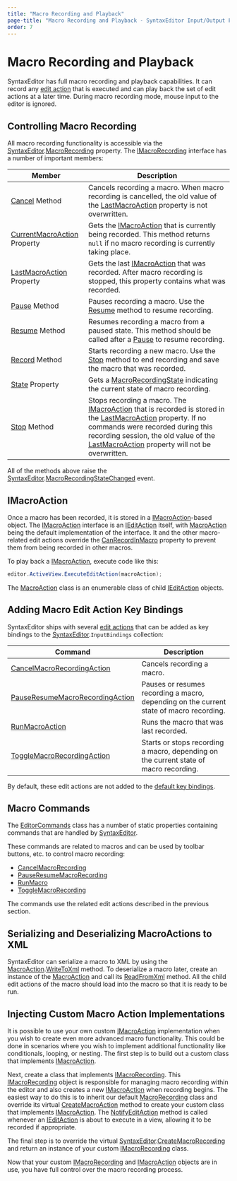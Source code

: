 ```yaml
---
title: "Macro Recording and Playback"
page-title: "Macro Recording and Playback - SyntaxEditor Input/Output Features"
order: 7
---
```

# Macro Recording and Playback

SyntaxEditor has full macro recording and playback capabilities.  It can record any [edit action](edit-actions.md) that is executed and can play back the set of edit actions at a later time.  During macro recording mode, mouse input to the editor is ignored.

## Controlling Macro Recording

All macro recording functionality is accessible via the [SyntaxEditor](xref:ActiproSoftware.Windows.Controls.SyntaxEditor.SyntaxEditor).[MacroRecording](xref:ActiproSoftware.Windows.Controls.SyntaxEditor.SyntaxEditor.MacroRecording) property.  The [IMacroRecording](xref:ActiproSoftware.Windows.Controls.SyntaxEditor.IMacroRecording) interface has a number of important members:

| Member | Description |
|-----|-----|
| [Cancel](xref:ActiproSoftware.Windows.Controls.SyntaxEditor.IMacroRecording.Cancel*) Method | Cancels recording a macro.  When macro recording is cancelled, the old value of the [LastMacroAction](xref:ActiproSoftware.Windows.Controls.SyntaxEditor.IMacroRecording.LastMacroAction) property is not overwritten. |
| [CurrentMacroAction](xref:ActiproSoftware.Windows.Controls.SyntaxEditor.IMacroRecording.CurrentMacroAction) Property | Gets the [IMacroAction](xref:ActiproSoftware.Windows.Controls.SyntaxEditor.IMacroAction) that is currently being recorded.  This method returns `null` if no macro recording is currently taking place. |
| [LastMacroAction](xref:ActiproSoftware.Windows.Controls.SyntaxEditor.IMacroRecording.LastMacroAction) Property | Gets the last [IMacroAction](xref:ActiproSoftware.Windows.Controls.SyntaxEditor.IMacroAction) that was recorded.  After macro recording is stopped, this property contains what was recorded. |
| [Pause](xref:ActiproSoftware.Windows.Controls.SyntaxEditor.IMacroRecording.Pause*) Method | Pauses recording a macro.  Use the [Resume](xref:ActiproSoftware.Windows.Controls.SyntaxEditor.IMacroRecording.Resume*) method to resume recording. |
| [Resume](xref:ActiproSoftware.Windows.Controls.SyntaxEditor.IMacroRecording.Resume*) Method | Resumes recording a macro from a paused state.  This method should be called after a [Pause](xref:ActiproSoftware.Windows.Controls.SyntaxEditor.IMacroRecording.Pause*) to resume recording. |
| [Record](xref:ActiproSoftware.Windows.Controls.SyntaxEditor.IMacroRecording.Record*) Method | Starts recording a new macro.  Use the [Stop](xref:ActiproSoftware.Windows.Controls.SyntaxEditor.IMacroRecording.Stop*) method to end recording and save the macro that was recorded. |
| [State](xref:ActiproSoftware.Windows.Controls.SyntaxEditor.IMacroRecording.State) Property | Gets a [MacroRecordingState](xref:ActiproSoftware.Windows.Controls.SyntaxEditor.MacroRecordingState) indicating the current state of macro recording. |
| [Stop](xref:ActiproSoftware.Windows.Controls.SyntaxEditor.IMacroRecording.Stop*) Method | Stops recording a macro.  The [IMacroAction](xref:ActiproSoftware.Windows.Controls.SyntaxEditor.IMacroAction) that is recorded is stored in the [LastMacroAction](xref:ActiproSoftware.Windows.Controls.SyntaxEditor.IMacroRecording.LastMacroAction) property.  If no commands were recorded during this recording session, the old value of the [LastMacroAction](xref:ActiproSoftware.Windows.Controls.SyntaxEditor.IMacroRecording.LastMacroAction) property will not be overwritten. |

All of the methods above raise the [SyntaxEditor](xref:ActiproSoftware.Windows.Controls.SyntaxEditor.SyntaxEditor).[MacroRecordingStateChanged](xref:ActiproSoftware.Windows.Controls.SyntaxEditor.SyntaxEditor.MacroRecordingStateChanged) event.

## IMacroAction

Once a macro has been recorded, it is stored in a [IMacroAction](xref:ActiproSoftware.Windows.Controls.SyntaxEditor.IMacroAction)-based object.  The [IMacroAction](xref:ActiproSoftware.Windows.Controls.SyntaxEditor.IMacroAction) interface is an [IEditAction](xref:ActiproSoftware.Windows.Controls.SyntaxEditor.IEditAction) itself, with [MacroAction](xref:ActiproSoftware.Windows.Controls.SyntaxEditor.EditActions.MacroAction) being the default implementation of the interface.  It and the other macro-related edit actions override the [CanRecordInMacro](xref:ActiproSoftware.Windows.Controls.SyntaxEditor.IEditAction.CanRecordInMacro) property to prevent them from being recorded in other macros.

To play back a [IMacroAction](xref:ActiproSoftware.Windows.Controls.SyntaxEditor.IMacroAction), execute code like this:

```csharp
editor.ActiveView.ExecuteEditAction(macroAction);
```

The [MacroAction](xref:ActiproSoftware.Windows.Controls.SyntaxEditor.EditActions.MacroAction) class is an enumerable class of child [IEditAction](xref:ActiproSoftware.Windows.Controls.SyntaxEditor.IEditAction) objects.

## Adding Macro Edit Action Key Bindings

SyntaxEditor ships with several [edit actions](edit-actions.md) that can be added as key bindings to the [SyntaxEditor](xref:ActiproSoftware.Windows.Controls.SyntaxEditor.SyntaxEditor).`InputBindings` collection:

| Command | Description |
|-----|-----|
| [CancelMacroRecordingAction](xref:ActiproSoftware.Windows.Controls.SyntaxEditor.EditActions.CancelMacroRecordingAction) | Cancels recording a macro. |
| [PauseResumeMacroRecordingAction](xref:ActiproSoftware.Windows.Controls.SyntaxEditor.EditActions.PauseResumeMacroRecordingAction) | Pauses or resumes recording a macro, depending on the current state of macro recording. |
| [RunMacroAction](xref:ActiproSoftware.Windows.Controls.SyntaxEditor.EditActions.RunMacroAction) | Runs the macro that was last recorded. |
| [ToggleMacroRecordingAction](xref:ActiproSoftware.Windows.Controls.SyntaxEditor.EditActions.ToggleMacroRecordingAction) | Starts or stops recording a macro, depending on the current state of macro recording. |

By default, these edit actions are not added to the [default key bindings](default-key-bindings.md).

## Macro Commands

The [EditorCommands](xref:ActiproSoftware.Windows.Controls.SyntaxEditor.EditorCommands) class has a number of static properties containing commands that are handled by [SyntaxEditor](xref:ActiproSoftware.Windows.Controls.SyntaxEditor.SyntaxEditor).

These commands are related to macros and can be used by toolbar buttons, etc. to control macro recording:

- [CancelMacroRecording](xref:ActiproSoftware.Windows.Controls.SyntaxEditor.EditorCommands.CancelMacroRecording)
- [PauseResumeMacroRecording](xref:ActiproSoftware.Windows.Controls.SyntaxEditor.EditorCommands.PauseResumeMacroRecording)
- [RunMacro](xref:ActiproSoftware.Windows.Controls.SyntaxEditor.EditorCommands.RunMacro)
- [ToggleMacroRecording](xref:ActiproSoftware.Windows.Controls.SyntaxEditor.EditorCommands.ToggleMacroRecording)

The commands use the related edit actions described in the previous section.

## Serializing and Deserializing MacroActions to XML

SyntaxEditor can serialize a macro to XML by using the [MacroAction](xref:ActiproSoftware.Windows.Controls.SyntaxEditor.EditActions.MacroAction).[WriteToXml](xref:ActiproSoftware.Windows.Controls.SyntaxEditor.EditActions.MacroAction.WriteToXml*) method.  To deserialize a macro later, create an instance of the [MacroAction](xref:ActiproSoftware.Windows.Controls.SyntaxEditor.EditActions.MacroAction) and call its [ReadFromXml](xref:ActiproSoftware.Windows.Controls.SyntaxEditor.EditActions.MacroAction.ReadFromXml*) method.  All the child edit actions of the macro should load into the macro so that it is ready to be run.

## Injecting Custom Macro Action Implementations

It is possible to use your own custom [IMacroAction](xref:ActiproSoftware.Windows.Controls.SyntaxEditor.IMacroAction) implementation when you wish to create even more advanced macro functionality.  This could be done in scenarios where you wish to implement additional functionality like conditionals, looping, or nesting.  The first step is to build out a custom class that implements [IMacroAction](xref:ActiproSoftware.Windows.Controls.SyntaxEditor.IMacroAction).

Next, create a class that implements [IMacroRecording](xref:ActiproSoftware.Windows.Controls.SyntaxEditor.IMacroRecording).  This [IMacroRecording](xref:ActiproSoftware.Windows.Controls.SyntaxEditor.IMacroRecording) object is responsible for managing macro recording within the editor and also creates a new [IMacroAction](xref:ActiproSoftware.Windows.Controls.SyntaxEditor.IMacroAction) when recording begins.  The easiest way to do this is to inherit our default [MacroRecording](xref:ActiproSoftware.Windows.Controls.SyntaxEditor.Implementation.MacroRecording) class and override its virtual [CreateMacroAction](xref:ActiproSoftware.Windows.Controls.SyntaxEditor.Implementation.MacroRecording.CreateMacroAction*) method to create your custom class that implements [IMacroAction](xref:ActiproSoftware.Windows.Controls.SyntaxEditor.IMacroAction).  The [NotifyEditAction](xref:ActiproSoftware.Windows.Controls.SyntaxEditor.IMacroRecording.NotifyEditAction*) method is called whenever an [IEditAction](xref:ActiproSoftware.Windows.Controls.SyntaxEditor.IEditAction) is about to execute in a view, allowing it to be recorded if appropriate.

The final step is to override the virtual [SyntaxEditor](xref:ActiproSoftware.Windows.Controls.SyntaxEditor.SyntaxEditor).[CreateMacroRecording](xref:ActiproSoftware.Windows.Controls.SyntaxEditor.SyntaxEditor.CreateMacroRecording*) and return an instance of your custom [IMacroRecording](xref:ActiproSoftware.Windows.Controls.SyntaxEditor.IMacroRecording) class.

Now that your custom [IMacroRecording](xref:ActiproSoftware.Windows.Controls.SyntaxEditor.IMacroRecording) and [IMacroAction](xref:ActiproSoftware.Windows.Controls.SyntaxEditor.IMacroAction) objects are in use, you have full control over the macro recording process.
